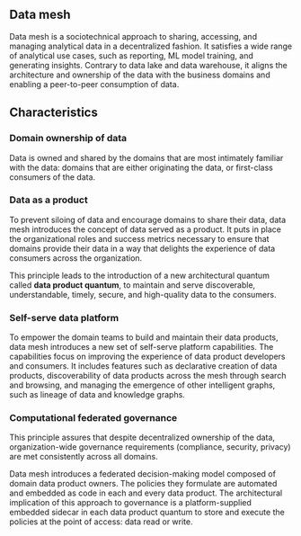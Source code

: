 ## Data mesh

Data mesh is a sociotechnical approach to sharing, accessing, and managing analytical data in a decentralized fashion. It satisfies a wide range of analytical use cases, such as reporting, ML model training, and generating insights. Contrary to data lake and data warehouse, it aligns the architecture and ownership of the data with the business domains and enabling a peer-to-peer consumption of data.

## Characteristics

### Domain ownership of data

Data is owned and shared by the domains that are most intimately familiar with the data: domains that are either originating the data, or first-class consumers of the data.

### Data as a product

To prevent siloing of data and encourage domains to share their data, data mesh introduces the concept of data served as a product. It puts in place the organizational roles and success metrics necessary to ensure that domains provide their data in a way that delights the experience of data consumers across the organization.

This principle leads to the introduction of a new architectural quantum called **data product quantum**, to maintain and serve discoverable, understandable, timely, secure, and high-quality data to the consumers.

### Self-serve data platform

To empower the domain teams to build and maintain their data products, data mesh introduces a new set of self-serve platform capabilities. The capabilities focus on improving the experience of data product developers and consumers. It includes features such as declarative creation of data products, discoverability of data products across the mesh through search and browsing, and managing the emergence of other intelligent graphs, such as lineage of data and knowledge graphs.

### Computational federated governance

This principle assures that despite decentralized ownership of the data, organization-wide governance requirements (compliance, security, privacy) are met consistently across all domains.

Data mesh introduces a federated decision-making model composed of domain data product owners. The policies they formulate are automated and embedded as code in each and every data product. The architectural implication of this approach to governance is a platform-supplied embedded sidecar in each data product quantum to store and execute the policies at the point of access: data read or write.
